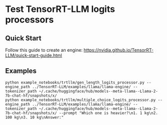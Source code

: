 # Test TensorRT-LLM logits processors

## Quick Start

Follow this guide to create an engine:
https://nvidia.github.io/TensorRT-LLM/quick-start-guide.html

## Examples

```
python example_notebooks/trtllm/gen_length_logits_processor.py --engine_path ../TensorRT-LLM/examples/llama/llama-engine/ --tokenizer_path ~/.cache/huggingface/hub/models--meta-llama--Llama-2-7b-chat-hf/snapshots/x/
python example_notebooks/trtllm/multiple_choice_logits_processor.py --engine_path ../TensorRT-LLM/examples/llama/llama-engine/ --tokenizer_path ~/.cache/huggingface/hub/models--meta-llama--Llama-2-7b-chat-hf/snapshots/x/ --prompt "Which one is heavier?\n1. 1 kg\n2. 100 kg\n3. 10 kg\nAnswer:"
```